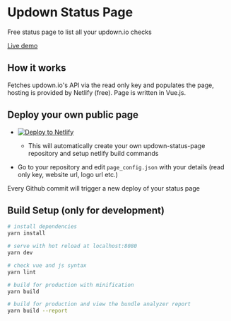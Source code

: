 # Updown Status Page

[ci status]: https://github.com/nya1/updown-status-page/workflows/Syntax%20checker%20and%20build/badge.svg "ci status"

Free status page to list all your updown.io checks

[demo]: screenshot_demo.png "Demo status page"

[Live demo](https://status.1link.io/)


## How it works

Fetches updown.io's API via the read only key and populates the page, hosting is provided by Netlify (free).
Page is written in Vue.js.

## Deploy your own public page

 * [![Deploy to Netlify](https://www.netlify.com/img/deploy/button.svg)](https://app.netlify.com/start/deploy?repository=https://github.com/nya1/updown-status-page)
 
   * This will automatically create your own updown-status-page repository and setup netlify build commands

 * Go to your repository and edit `page_config.json` with your details (read only key, website url, logo url etc.)

Every Github commit will trigger a new deploy of your status page


## Build Setup (only for development)

``` bash
# install dependencies
yarn install

# serve with hot reload at localhost:8080
yarn dev

# check vue and js syntax
yarn lint

# build for production with minification
yarn build

# build for production and view the bundle analyzer report
yarn build --report
```
